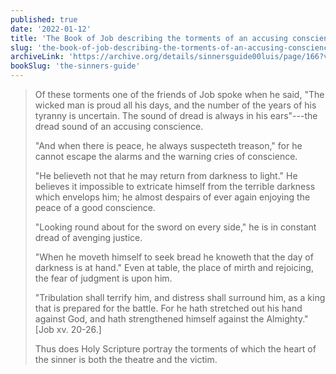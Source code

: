 ```yaml
---
published: true
date: '2022-01-12'
title: 'The Book of Job describing the torments of an accusing conscience'
slug: 'the-book-of-job-describing-the-torments-of-an-accusing-conscience'
archiveLink: 'https://archive.org/details/sinnersguide00luis/page/166?view=theater'
bookSlug: 'the-sinners-guide'
---
```


> Of these torments one of the friends of Job spoke when he said, "The wicked man is proud all his days, and the number of the years of his tyranny is uncertain. The sound of dread is always in his ears"---the dread sound of an accusing conscience.
> 
> "And when there is peace, he always suspecteth treason," for he cannot escape the alarms and the warning cries of conscience.
> 
> "He believeth not that he may return from darkness to light." He believes it impossible to extricate himself from the terrible darkness which envelops him; he almost despairs of ever again enjoying the peace of a good conscience.
> 
> "Looking round about for the sword on every side," he is in constant dread of avenging justice.
> 
> "When he moveth himself to seek bread he knoweth that the day of darkness is at hand." Even at table, the place of mirth and rejoicing, the fear of judgment is upon him.
> 
> "Tribulation shall terrify him, and distress shall surround him, as a king that is prepared for the battle. For he hath stretched out his hand against God, and hath strengthened himself against the Almighty." [Job xv. 20-26.]
> 
> Thus does Holy Scripture portray the torments of which the heart of the sinner is both the theatre and the victim.
